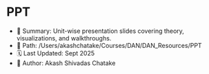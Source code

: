 # PPT

- 📘 Summary: Unit-wise presentation slides covering theory, visualizations, and walkthroughs.
- 📁 Path: /Users/akashchatake/Courses/DAN/DAN_Resources/PPT
- 🗓️ Last Updated: Sept 2025
- 👤 Author: Akash Shivadas Chatake
